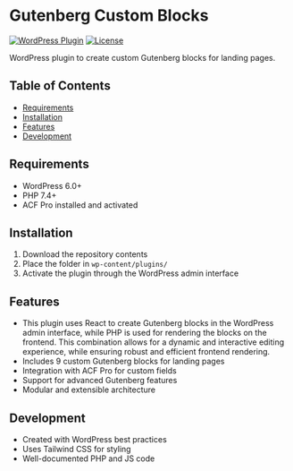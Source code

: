 # Gutenberg Custom Blocks

[![WordPress Plugin](https://img.shields.io/badge/WordPress-Plugin-blue.svg)]()
[![License](https://img.shields.io/badge/License-GPLv2-blue.svg)]()

WordPress plugin to create custom Gutenberg blocks for landing pages.

## Table of Contents

- [Requirements](#requirements)
- [Installation](#installation)
- [Features](#features)
- [Development](#development)

## Requirements

- WordPress 6.0+
- PHP 7.4+
- ACF Pro installed and activated

## Installation

1. Download the repository contents
2. Place the folder in `wp-content/plugins/`
3. Activate the plugin through the WordPress admin interface

## Features

- This plugin uses React to create Gutenberg blocks in the WordPress admin interface, while PHP is used for rendering the blocks on the frontend. This combination allows for a dynamic and interactive editing experience, while ensuring robust and efficient frontend rendering.
- Includes 9 custom Gutenberg blocks for landing pages
- Integration with ACF Pro for custom fields
- Support for advanced Gutenberg features
- Modular and extensible architecture

## Development

- Created with WordPress best practices
- Uses Tailwind CSS for styling
- Well-documented PHP and JS code

